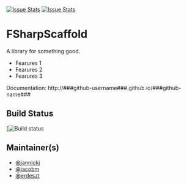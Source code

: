 [![Issue Stats](http://issuestats.com/github/###github-username###/###github-name###/badge/issue)](http://issuestats.com/github/###github-username###/###github-name###)
[![Issue Stats](http://issuestats.com/github/###github-username###/badge/badge/pr)](http://issuestats.com/github/###github-username###/###github-name###)

# FSharpScaffold
A library for something good.

* Fearures 1
* Fearures 2
* Fearures 3

Documentation: http://###github-username###.github.io/###github-name###


## Build Status

[![Build status](###Appvery-badge-link###)

## Maintainer(s)

- [@jannickj](https://github.com/jannickj)
- [@jacobm](https://github.com/jacobm)
- [@erdeszt](https://github.com/erdeszt)
